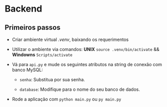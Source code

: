 # Backend

## Primeiros passos

- Criar ambiente virtual *.venv*, baixando os requerimentos

- Utilizar o ambiente via comandos: **UNIX** ```source .venv/bin/activate``` && **Windowns** ```Scripts/activate```

- Vá para `api.py` e mude os seguintes atributos na string de conexão com banco MySQL:
  - `senha`: Substitua por sua senha.

  - `database`: Modifique para o nome do seu banco de dados.

- Rode a aplicação com `python main.py` ou `py main.py`